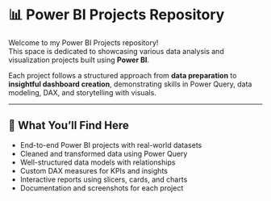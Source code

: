 # 📊 Power BI Projects Repository

Welcome to my Power BI Projects repository!  
This space is dedicated to showcasing various data analysis and visualization projects built using **Power BI**.

Each project follows a structured approach from **data preparation** to **insightful dashboard creation**, demonstrating skills in Power Query, data modeling, DAX, and storytelling with visuals.

---

## 🧠 What You’ll Find Here

- End-to-end Power BI projects with real-world datasets
- Cleaned and transformed data using Power Query
- Well-structured data models with relationships
- Custom DAX measures for KPIs and insights
- Interactive reports using slicers, cards, and charts
- Documentation and screenshots for each project
